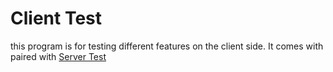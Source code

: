 # Client Test
this program is for testing different features on the client side.
It comes with paired with [Server Test](https://github.com/Ruski1/Networking-Password-Manage/tree/main/ServerTest)
